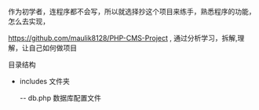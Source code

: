作为初学者，连程序都不会写，所以就选择抄这个项目来练手，熟悉程序的功能，怎么去实现，

https://github.com/maulik8128/PHP-CMS-Project , 通过分析学习，拆解,理解，让自己如何做项目

目录结构

-   includes 文件夹

    -- db.php 数据库配置文件

